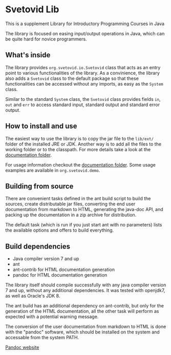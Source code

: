 Svetovid Lib
============

This is a supplement Library for Introductory Programming Courses in Java

The library is focused on easing input/output operations in Java, which can be
quite hard for novice programmers.

What's inside
-------------

The library provides `org.svetovid.io.Svetovid` class that acts as an entry
point to various functionalities of the library. As a convinience, the library
also adds a `Svetovid` class to the default package so that these
functionalities can be accessed without any imports, as easy as the `System`
class.

Similar to the standard `System` class, the `Svetovid` class provides fields
`in`, `out` and `err` to access standard input, standard output and standard
error output.


How to install and use
----------------------

The easiest way to use the library is to copy the jar file to the `lib/ext/`
folder of the installed JRE or JDK. Another way is to add all the files to the
working folder or to the classpath. For more details take a look at the
[documentation folder](doc).

For usage information checkout the [documentation folder](doc). Some usage
examples are available in `org.svetovid.demo`.


Building from source
--------------------

There are convenient tasks defined in the ant build script
to build the sources, create distributable jar files,
converting the end user documentation from markdown
to HTML, generating the java-doc API, and packing up the
documentation in a zip archive for distribution.

The default task (which is run if you just start ant with
no parameters) lists the available options and offers to
build everything.


Build dependencies
------------------

* Java compiler version 7 and up
* ant
* ant-contrib for HTML documentation generation
* pandoc for HTML documentation generation

The library itself should compile successfully with any java
compiler version 7 and up, without any additional
dependencies. It was tested with openjdk7, as well as
Oracle's JDK 8.

The ant build has an additional dependency on ant-contrib,
but only for the generation of the HTML documentation, all
the other task will perform as expected with a potential
warning message.

The conversion of the user documentation from markdown to
HTML is done with the "pandoc" software, which should be
installed on the system and accessable from the system PATH.

[Pandoc website](http://johnmacfarlane.net/pandoc/index.html)
